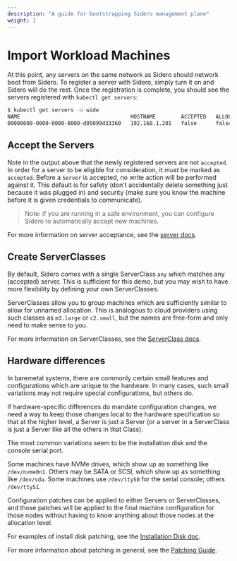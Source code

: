 ```yaml
---
description: "A guide for bootstrapping Sidero management plane"
weight: 1
---
```


# Import Workload Machines

At this point, any servers on the same network as Sidero should network boot from Sidero.
To register a server with Sidero, simply turn it on and Sidero will do the rest.
Once the registration is complete, you should see the servers registered with `kubectl get servers`:

```bash
$ kubectl get servers -o wide
NAME                                   HOSTNAME        ACCEPTED   ALLOCATED   CLEAN
00000000-0000-0000-0000-d05099d33360   192.168.1.201   false      false       false
```

## Accept the Servers

Note in the output above that the newly registered servers are not `accepted`.
In order for a server to be eligible for consideration, it _must_ be marked as `accepted`.
Before a `Server` is accepted, no write action will be performed against it.
This default is for safety (don't accidentally delete something just because it
was plugged in) and security (make sure you know the machine before it is given
credentials to communicate).

> Note: if you are running in a safe environment, you can configure Sidero to
> automatically accept new machines.

For more information on server acceptance, see the [server docs](/docs/v0.3/configuration/servers/#server-acceptance).

## Create ServerClasses

By default, Sidero comes with a single ServerClass `any` which matches any
(accepted) server.
This is sufficient for this demo, but you may wish to have
more flexibility by defining your own ServerClasses.

ServerClasses allow you to group machines which are sufficiently similar to
allow for unnamed allocation.
This is analogous to cloud providers using such classes as `m3.large` or
`c2.small`, but the names are free-form and only need to make sense to you.

For more information on ServerClasses, see the [ServerClass
docs](/docs/v0.3/configuration/serverclasses/).

## Hardware differences

In baremetal systems, there are commonly certain small features and
configurations which are unique to the hardware.
In many cases, such small variations may not require special configurations, but
others do.

If hardware-specific differences do mandate configuration changes, we need a way
to keep those changes local to the hardware specification so that at the higher
level, a Server is just a Server (or a server in a ServerClass is just a Server
like all the others in that Class).

The most common variations seem to be the installation disk and the console
serial port.

Some machines have NVMe drives, which show up as something like `/dev/nvme0n1`.
Others may be SATA or SCSI, which show up as something like `/dev/sda`.
Some machines use `/dev/ttyS0` for the serial console; others `/dev/ttyS1`.

Configuration patches can be applied to either Servers or ServerClasses, and
those patches will be applied to the final machine configuration for those
nodes without having to know anything about those nodes at the allocation level.

For examples of install disk patching, see the [Installation Disk
doc](/docs/v0.3/configuration/servers/#installation-disk).

For more information about patching in general, see the [Patching
Guide](/docs/v0.3/guides/patching).
